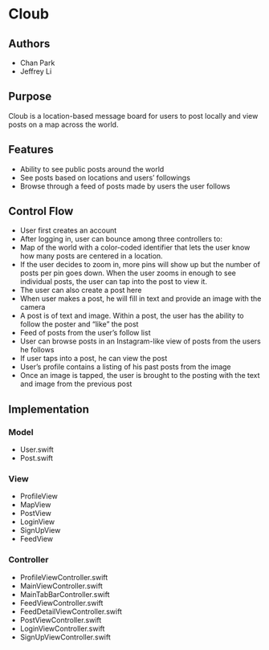 # Cloub

## Authors
 - Chan Park
 - Jeffrey Li
   
## Purpose
   Cloub is a location-based message board for users to post locally and view 
   posts on a map across the world.

## Features
- Ability to see public posts around the world
- See posts based on locations and users’ followings
- Browse through a feed of posts made by users the user follows

## Control Flow
- User first creates an account
- After logging in, user can bounce among three controllers to:
- Map of the world with a color-coded identifier that lets the user know how many posts are centered in a location.
- If the user decides to zoom in, more pins will show up but the number of posts per pin goes down. When the user zooms in enough to see individual posts, the user can tap into the post to view it.
- The user can also create a post here
- When user makes a post, he will fill in text and provide an image with the camera
- A post is of text and image. Within a post, the user has the ability to follow the poster and “like” the post
- Feed of posts from the user’s follow list
- User can browse posts in an Instagram-like view of posts from the users he follows
- If user taps into a post, he can view the post
- User’s profile contains a listing of his past posts from the image
- Once an image is tapped, the user is brought to the posting with the text and image from the previous post

## Implementation
### Model
- User.swift 
- Post.swift 

### View
- ProfileView
- MapView
- PostView
- LoginView
- SignUpView
- FeedView

### Controller
- ProfileViewController.swift
- MainViewController.swift
- MainTabBarController.swift
- FeedViewController.swift
- FeedDetailViewController.swift
- PostViewController.swift
- LoginViewController.swift
- SignUpViewController.swift


